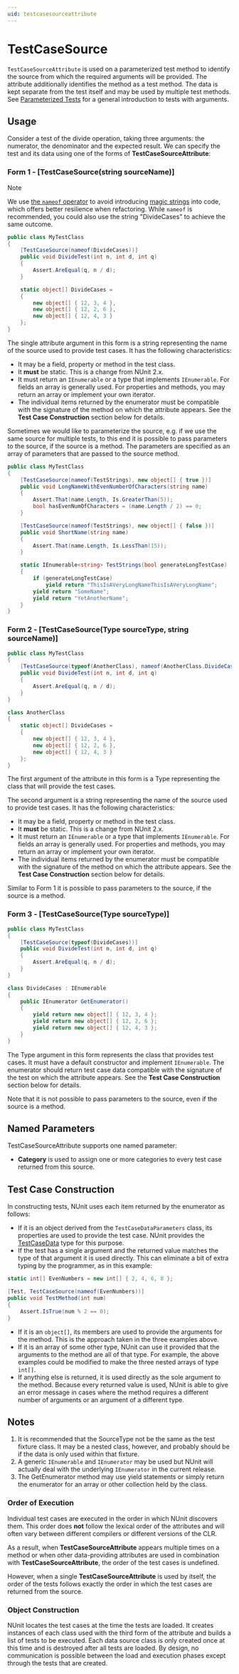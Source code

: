 ```yaml
---
uid: testcasesourceattribute
---
```


# TestCaseSource

`TestCaseSourceAttribute` is used on a parameterized test method to
identify the source from which the required arguments will be provided.
The attribute additionally identifies the method as a test method.
The data is kept separate from the test itself and may be used by multiple
test methods. See [Parameterized Tests](xref:ParameterizedTests) for a general introduction to
tests with arguments.

## Usage

Consider a test of the divide operation, taking three arguments: the numerator, the denominator and the expected result. We can specify the test and its data using one of the forms of **TestCaseSourceAttribute**:

### Form 1 - [TestCaseSource(string sourceName)]

> [!NOTE]
> We use [the `nameof` operator](https://docs.microsoft.com/dotnet/csharp/language-reference/operators/nameof) to avoid introducing [magic strings](https://wikipedia.org/wiki/Magic_string) into code, which offers better resilience when refactoring. While `nameof` is recommended, you could also use the string "DivideCases" to achieve the same outcome.

```csharp
public class MyTestClass
{
    [TestCaseSource(nameof(DivideCases))]
    public void DivideTest(int n, int d, int q)
    {
        Assert.AreEqual(q, n / d);
    }

    static object[] DivideCases =
    {
        new object[] { 12, 3, 4 },
        new object[] { 12, 2, 6 },
        new object[] { 12, 4, 3 }
    };
}
```

The single attribute argument in this form is a string representing the name of the source used
to provide test cases. It has the following characteristics:

* It may be a field, property or method in the test class.
* It __must__ be static. This is a change from NUnit 2.x.
* It must return an `IEnumerable` or a type that implements `IEnumerable`. For fields an array is generally used. For properties and methods, you may return an array or implement your own iterator.
* The individual items returned by the enumerator must be compatible
   with the signature of the method on which the attribute appears.
   See the **Test Case Construction** section below for details.

Sometimes we would like to parameterize the source, e.g. if we use the same source for multiple tests, to this end it is possible to pass parameters to the source, if the source is a method. The parameters are specified as an array of parameters that are passed to the source method.

```csharp
public class MyTestClass
{
    [TestCaseSource(nameof(TestStrings), new object[] { true })]
    public void LongNameWithEvenNumberOfCharacters(string name)
    {
        Assert.That(name.Length, Is.GreaterThan(5));
        bool hasEvenNumOfCharacters = (name.Length / 2) == 0;
    }

    [TestCaseSource(nameof(TestStrings), new object[] { false })]
    public void ShortName(string name)
    {
        Assert.That(name.Length, Is.LessThan(15));
    }

    static IEnumerable<string> TestStrings(bool generateLongTestCase)
    {
        if (generateLongTestCase)
            yield return "ThisIsAVeryLongNameThisIsAVeryLongName";
        yield return "SomeName";
        yield return "YetAnotherName";
    }
}
```

### Form 2 - [TestCaseSource(Type sourceType, string sourceName)]

```csharp
public class MyTestClass
{
    [TestCaseSource(typeof(AnotherClass), nameof(AnotherClass.DivideCases))]
    public void DivideTest(int n, int d, int q)
    {
        Assert.AreEqual(q, n / d);
    }
}

class AnotherClass
{
    static object[] DivideCases =
    {
        new object[] { 12, 3, 4 },
        new object[] { 12, 2, 6 },
        new object[] { 12, 4, 3 }
    };
}
```

The first argument of the attribute in this form is a Type representing the class that will provide
the test cases.

The second argument is a string representing the name of the source used
to provide test cases. It has the following characteristics:

* It may be a field, property or method in the test class.
* It __must__ be static. This is a change from NUnit 2.x.
* It must return an `IEnumerable` or a type that implements `IEnumerable`. For fields an array is generally used. For properties and methods, you may return an array or implement your own iterator.
* The individual items returned by the enumerator must be compatible
   with the signature of the method on which the attribute appears.
   See the **Test Case Construction** section below for details.

Similar to Form 1 it is possible to pass parameters to the source, if the source is a method.

### Form 3 - [TestCaseSource(Type sourceType)]

```csharp
public class MyTestClass
{
    [TestCaseSource(typeof(DivideCases))]
    public void DivideTest(int n, int d, int q)
    {
        Assert.AreEqual(q, n / d);
    }
}

class DivideCases : IEnumerable
{
    public IEnumerator GetEnumerator()
    {
        yield return new object[] { 12, 3, 4 };
        yield return new object[] { 12, 2, 6 };
        yield return new object[] { 12, 4, 3 };
    }
}
```

The Type argument in this form represents the class that provides test cases.
It must have a default constructor and implement `IEnumerable`. The enumerator
should return test case data compatible with the signature of the test on which the attribute appears.
See the **Test Case Construction** section below for details.

Note that it is not possible to pass parameters to the source, even if the source is a method.

## Named Parameters

TestCaseSourceAttribute supports one named parameter:

* **Category** is used to assign one or more categories to every test case returned from this source.

## Test Case Construction

In constructing tests, NUnit uses each item returned by
the enumerator as follows:

* If it is an object derived from the `TestCaseDataParameters` class,
   its properties are used to provide the test case. NUnit provides
   the [TestCaseData](xref:TestCaseData) type for this purpose.
* If the test has a single argument and the returned value matches the type of
   that argument it is used directly. This can eliminate a bit of extra typing by the programmer,
   as in this example:

```csharp
static int[] EvenNumbers = new int[] { 2, 4, 6, 8 };

[Test, TestCaseSource(nameof(EvenNumbers))]
public void TestMethod(int num)
{
    Assert.IsTrue(num % 2 == 0);
}
```

* If it is an `object[]`, its members are used to provide
   the arguments for the method. This is the approach taken in
   the three examples above.
* If it is an array of some other type, NUnit can use it provided
   that the arguments to the method are all of that type. For example,
   the above examples could be modified to make the three nested arrays
   of type `int[]`.
* If anything else is returned, it is used directly as the sole
   argument to the method. Because every returned value is used,
   NUnit is able to give an error message in cases where the method
   requires a different number of arguments or
   an argument of a different type.

## Notes

1. It is recommended that the SourceType not be the same as the test fixture class. It may be a nested class, however, and probably should be if the data is only used within that fixture.
2. A generic `IEnumerable` and `IEnumerator` may be used but NUnit will actually deal with the underlying `IEnumerator` in the current release.
3. The GetEnumerator method may use yield statements or simply return the enumerator for an array or other collection held by the class.

### Order of Execution

Individual test cases are executed in the order in which NUnit discovers them. This order does **not**
follow the lexical order of the attributes and will often vary between different
compilers or different versions of the CLR.

As a result, when **TestCaseSourceAttribute** appears multiple times on a
method or when other data-providing attributes are used in combination with
**TestCaseSourceAttribute**, the order of the test cases is undefined.

However, when a single **TestCaseSourceAttribute** is used by itself,
the order of the tests follows exactly the order in which the test cases
are returned from the source.

### Object Construction

NUnit locates the test cases at the time the tests are loaded. It creates
instances of each class used with the third form of the attribute and builds a list of
tests to be executed. Each data source class is only created once at this
time and is destroyed after all tests are loaded. By design, no communication is
possible between the load and execution phases except through the tests that
are created.

